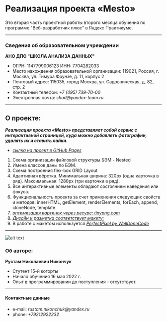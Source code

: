 # Реализация проекта «Mesto»
Это вторая часть проектной работы второго месяца обучения по программе "Веб-разработчик плюс" в Яндекс Практикуме.

---
### Сведения об образовательном учреждении

**АНО ДПО "ШКОЛА АНАЛИЗА ДАННЫХ"** 
* ОГРН: 1147799006123 ИНН: 7704282033
* Место нахождения образовательной организации: 119021, Россия, г. Москва, ул. Тимура Фрунзе, д. 11, корпус 2
* Почтовый адрес: 115035, город Москва, ул. Садовническая, д. 82, стр. 2
* Контактный телефон: _+7 (495) 739-70-00_
* Электронная почта: _shad@yandex-team.ru_

---

## О проекте:

**_Реализация проекта «Mesto» представляет собой сервис с интерактивной страницей, куда можно добавлять фотографии, удалять их и ставить лайки._**

- _[сылка на проект в GitHub Pages](https://rus29tam.github.io/mesto-project/index.html)_

1. Схема организации файловой структуры БЭМ - Nested
2. Имена классов даны по БЭМ.
3. Схема построения flex-box GRID Layout 
4. Адаптивная вёрстка. Минимальная ширина: 320px (одна карточка в ряд). Максимальная: 1280px (три карточки в ряд).
5. Все интерактивные элементы обладают состоянием наведения или фокуса.
6. Функциональность проекта за счет применения следующих свойств и методов: innerHTML, getElement, renderElements, forEach, append, cloneNode, template.
7. _[оптимизация картинок через ресурс: _tinypng.com_](https://tinypng.com/)_
8. _[Дизайн и разметка соответствует макету:](https://www.figma.com/file/2cn9N9jSkmxD84oJik7xL7/JavaScript.-Sprint-4?node-id=0%3A1)_
9. В работе с макетом используется _[PerfectPixel by WellDoneCode](https://www.welldonecode.com/perfectpixel/)_

---
![alt text](https://yastatic.net/q/logoaas/v2/Яндекс.svg?circle=black&color=000&first=white "Logo")
### Об авторе:

**Рустам Николаевич Никончук** 
* Стутент 15-й когорты
* Начало обучения 16 мая 2022 г. 
* Опыт в программировании до поступления - отсутствует.


---
#### Контактные данные 

* e-mail: _rustam.nikonchuk@yandex.ru_
* phone: _+79212922232_

